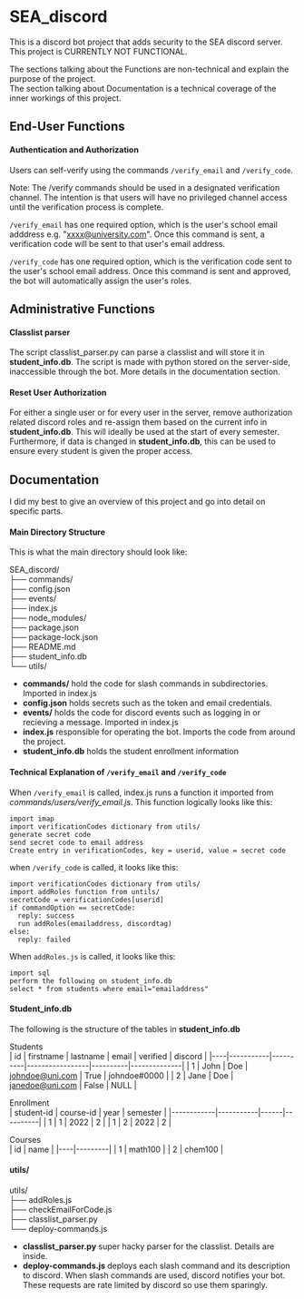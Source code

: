# SEA_discord
This is a discord bot project that adds security to the SEA discord server. This project is CURRENTLY NOT FUNCTIONAL.

The sections talking about the Functions are non-technical and explain the purpose of the project.  
The section talking about Documentation is a technical coverage of the inner workings of this project.

## End-User Functions

#### Authentication and Authorization
Users can self-verify using the commands `/verify_email` and `/verify_code`.

Note: The /verify commands should be used in a designated verification channel. The intention is that users will have no privileged channel access until the verification process is complete.

`/verify_email` has one required option, which is the user's school email adddress e.g. "xxxx@university.com". Once this command is sent, a verification code will be sent to that user's email address.

`/verify_code` has one required option, which is the verification code sent to the user's school email address. Once this command is sent and approved, the bot will automatically assign the user's roles.


## Administrative Functions

#### Classlist parser
The script classlist_parser.py can parse a classlist and will store it in **student_info.db**. The script is made with python stored on the server-side, inaccessible through the bot. More details in the documentation section.

#### Reset User Authorization
For either a single user or for every user in the server, remove authorization related discord roles and re-assign them based on the current info in **student_info.db**. This will ideally be used at the start of every semester. Furthermore, if data is changed in **student_info.db**, this can be used to ensure every student is given the proper access.


## Documentation
I did my best to give an overview of this project and go into detail on specific parts.


#### Main Directory Structure
This is what the main directory should look like:

SEA_discord/  
├── commands/  
├── config.json  
├── events/  
├── index.js  
├── node_modules/  
├── package.json  
├── package-lock.json  
├── README.md  
├── student_info.db  
└── utils/  


- **commands/** hold the code for slash commands in subdirectories. Imported in index.js
- **config.json** holds secrets such as the token and email credentials.
- **events/** holds the code for discord events such as logging in or recieving a message. Imported in index.js
- **index.js** responsible for operating the bot. Imports the code from around the project.
- **student_info.db** holds the student enrollment information


#### Technical Explanation of `/verify_email` and `/verify_code`

When `/verify_email` is called, index.js runs a function it imported from *commands/users/verify_email.js*.
This function logically looks like this:  
```
import imap
import verificationCodes dictionary from utils/
generate secret code
send secret code to email address
Create entry in verificationCodes, key = userid, value = secret code
```
when `/verify_code` is called, it looks like this:  
```
import verificationCodes dictionary from utils/
import addRoles function from untils/
secretCode = verificationCodes[userid]
if commandOption == secretCode:
  reply: success
  run addRoles(emailaddress, discordtag)
else:
  reply: failed
```

When `addRoles.js` is called, it looks like this:
```
import sql
perform the following on student_info.db
select * from students where email="emailaddress"
```

#### Student_info.db
The following is the structure of the tables in **student_info.db**

Students  
| id | firstname | lastname |      email      | verified |   discord    |
|----|-----------|----------|-----------------|----------|--------------|
|  1 | John      | Doe      | johndoe@uni.com | True     | johndoe#0000 |
|  2 | Jane      | Doe      | janedoe@uni.com | False    | NULL         |

Enrollment  
| student-id | course-id | year | semester |
|------------|-----------|------|----------|
|          1 |         1 | 2022 |        2 |
|          1 |         2 | 2022 |        2 |

Courses  
| id |  name   |
|----|---------|
|  1 | math100 |
|  2 | chem100 |





#### utils/
utils/  
├── addRoles.js  
├── checkEmailForCode.js  
├── classlist_parser.py  
└── deploy-commands.js  

- **classlist_parser.py** super hacky parser for the classlist. Details are inside.
- **deploy-commands.js** deploys each slash command and its description to discord. When slash commands are used, discord notifies your bot. These requests are rate limited by discord so use them sparingly.

